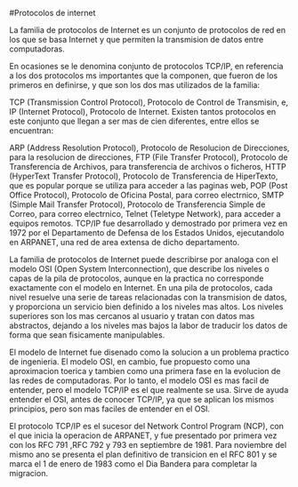 #Protocolos de internet

La familia de protocolos de Internet es un conjunto de protocolos de red en los que se basa Internet y que permiten la transmision de datos entre computadoras.

En ocasiones se le denomina conjunto de protocolos TCP/IP, en referencia a los dos protocolos ms importantes que la componen, que fueron de los primeros en definirse, y que son los dos mas utilizados de la familia:

TCP (Transmission Control Protocol), Protocolo de Control de Transmisin, e,
IP (Internet Protocol), Protocolo de Internet.
Existen tantos protocolos en este conjunto que llegan a ser mas de cien diferentes, entre ellos se encuentran:

ARP (Address Resolution Protocol), Protocolo de Resolucion de Direcciones, para la resolucion de direcciones,
FTP (File Transfer Protocol), Protocolo de Transferencia de Archivos, para transferencia de archivos o ficheros,
HTTP (HyperText Transfer Protocol), Protocolo de Transferencia de HiperTexto, que es popular porque se utiliza para acceder a las paginas web,
POP (Post Office Protocol), Protocolo de Oficina Postal, para correo electrnico,
SMTP (Simple Mail Transfer Protocol), Protocolo de Transferencia Simple de Correo, para correo electrnico,
Telnet (Teletype Network), para acceder a equipos remotos.
TCP/IP fue desarrollado y demostrado por primera vez en 1972 por el Departamento de Defensa de los Estados Unidos, ejecutandolo en ARPANET, una red de area extensa de dicho departamento.

La familia de protocolos de Internet puede describirse por analoga con el modelo OSI (Open System Interconnection), que describe los niveles o capas de la pila de protocolos, aunque en la practica no corresponde exactamente con el modelo en Internet. En una pila de protocolos, cada nivel resuelve una serie de tareas relacionadas con la transmision de datos, y proporciona un servicio bien definido a los niveles mas altos. Los niveles superiores son los mas cercanos al usuario y tratan con datos mas abstractos, dejando a los niveles mas bajos la labor de traducir los datos de forma que sean fisicamente manipulables.

El modelo de Internet fue disenado como la solucion a un problema practico de ingenieria. El modelo OSI, en cambio, fue propuesto como una aproximacion toerica y tambien como una primera fase en la evolucion de las redes de computadoras. Por lo tanto, el modelo OSI es mas facil de entender, pero el modelo TCP/IP es el que realmente se usa. Sirve de ayuda entender el OSI, antes de conocer TCP/IP, ya que se aplican los mismos principios, pero son mas faciles de entender en el OSI.

El protocolo TCP/IP es el sucesor del Network Control Program (NCP), con el que inicia la operacion de ARPANET, y fue presentado por primera vez con los RFC 791
,RFC 792 y 793 en septiembre de 1981. Para noviembre del mismo ano se presenta el plan definitivo de transicion en el RFC 801  y se marca el 1 de enero de 1983 como el Dia Bandera para completar la migracion. 
